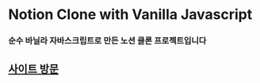 # Notion Clone with Vanilla Javascript

### 순수 바닐라 자바스크립트로 만든 노션 클론 프로젝트입니다

## <a href="https://bomi8489.github.io/Notion-Cloning/" target="_blank">사이트 방문</a>
